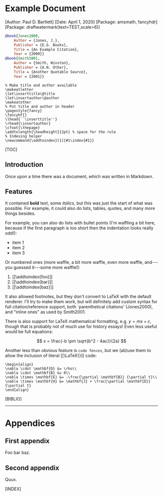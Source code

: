 # Example Document
[Author: Paul D. Bartlett]
[Date: April 1, 2020]
[Package: amsmath, fancyhdr]
[Package: draftwatermark(text=TEST,scale=6)]

```bibTeX
@book{Jones2000,
	Author = {Jones, J.},
	Publisher = {E.G. Books},
	Title = {An Example Citation},
	Year = {2000}}
@book{Smith2001,
	Author = {Smith, Winston},
	Publisher = {A.N. Other},
	Title = {Another Quotable Source},
	Year = {2001}}
```

```preambleLaTeX
% Make title and author available
\makeatletter
\let\inserttitle\@title
\let\insertauthor\@author
\makeatother
% Put title and author in header
\pagestyle{fancy}
\fancyhf{}
\lhead{``\inserttitle''}
\rhead{\insertauthor}
\cfoot{\thepage}
\addtolength{\headheight}{2pt} % space for the rule
% Indexing helper
\newcommand{\addtoindex}[1]{#1\index{#1}}
```

[TOC]

## Introduction

Once upon a time there was a document, which was written in Markdown.

## Features

It contained **bold** text,  some *italics*, but this was just the start of what
was possible. For example, it could also do lists, tables, quotes, and many more
things besides.

For example, you can also do lists with bullet points (I'm waffling a bit here,
because if the first paragraph is too short then the indentation looks really
odd!):

* item 1
* item 2
* item 3

Or numbered ones (more waffle, a bit more waffle, even more waffle, and---you
guessed it---some more waffle!):

1. [[\addtoindex{foo}]]
1. [[\addtoindex{bar}]]
1. [[\addtoindex{baz}]]

It also allowed footnotes, but they don't convert to LaTeX with the default
renderer. I'll try to make them work, but will definitely add custom syntax for
full citation/reference support, both `parenthetical citations' (Jones2000), and
"inline ones" as used by Smith2001.

There is also support for LaTeX mathematical formatting, e.g. $y=mx+c$, though
that is probably not of much use for history essays! Even less useful would be
full equations:

$$ x = \frac{-b \pm \sqrt{b^2 - 4ac}}{2a} $$

Another less than obvious feature is `code fences`, but we (ab)use them to allow
the inclusion of literal [[\LaTeX{}]] code:

```inlineLaTeX
\begin{align}
\nabla \cdot \mathbf{D} &= \rho\\
\nabla \cdot \mathbf{B} &= 0\\
\nabla \times \mathbf{E} &= -\frac{\partial \mathbf{B}} {\partial t}\\
\nabla \times \mathbf{H} &= \mathbf{J} + \frac{\partial \mathbf{D}} {\partial t}
\end{align}
```

[BIBLIO]

---

# Appendices

## First appendix

Foo bar baz.

## Second appendix

Quux.

[INDEX]
